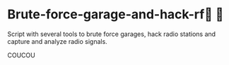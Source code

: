 # Brute-force-garage-and-hack-rf🏡 📡
Script with several tools to brute force garages, hack radio stations and capture and analyze radio signals.

COUCOU



